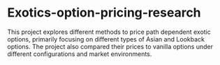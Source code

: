 # Exotics-option-pricing-research
This project explores different methods to price path dependent exotic options, primarily focusing on different types of Asian and Lookback options. The project also compared their prices to vanilla options under different configurations and market environments. 
